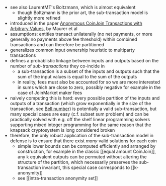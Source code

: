 - see also LaurentMT's Boltzmann, which is almost equivalent
	- though Boltzmann is the prior art, the sub-transaction model is slightly more refined
- introduced in the paper [Anonymous CoinJoin Transactions with Arbitrary Values](https://www.comsys.rwth-aachen.de/fileadmin/papers/2017/2017-maurer-trustcom-coinjoin.pdf), by Maurer et al
- assumptions: entities transact unilaterally (no net payments, or more generally no payments above fee threshold) within combined transactions and can therefore be partitioned
- generalizes common input ownership heuristic to multiparty transactions
- defines a probablistic linkage between inputs and outputs based on the number of *sub-transactions* they co-incide in
	- a sub-transaction is a subset of the inputs and outputs such that the sum of the input values is equal to the sum of the outputs
	- in reality, fees must also be accounted for so we are more interested in sums which are close to zero, possibly negative for example in the case of JoinMarket maker fees
- naively computing this is hard: every possible partition of the inputs and outputs of a transaction (which grow exponentially in the size of the transaction, see [Bell number](https://en.wikipedia.org/wiki/Bell_number)) is potentially a valid sub-transaction, but many special cases are easy (c.f. subset sum problem) and can be practically solved with e.g. off the shelf linear programming solvers supporting mixed integer programming for the same reason that the knapsack cryptosystem is long considered broken
- therefore, the only robust application of the sub-transaction model in defense is to ensure that there exist *many* valid solutions for each coin
	- simple lower bounds can be computed efficiently and arranged by construction, for example in the classic [[equal amount CoinJoin]], any k equivalent outputs can be permuted without altering the structure of the partition, which necessarily preserves the sub-transaction invariant, this special case corresponds to [[k-anonymity]]
    - see [[intra-transaction anonymity set]]
